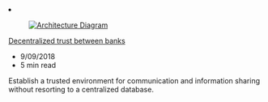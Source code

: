 <!-- Thie file is automatically generated by build/architectures/build_index.py.  Any updates will be lost. -->
<li class="grid-item item-column" data-categories="Blockchain ">
<article class="card">
    <div class="card-header has-margin-bottom-none" aria-hidden="true">
        <figure class="image diagram has-height-175 has-overflow-hidden level">
            <a href="/azure/architecture/example-scenario/apps/decentralized-trust"><img src="/azure/architecture/browse/thumbs/decentralized-trust.png" class="diagram" alt="Architecture Diagram" data-linktype="relative-path"></a>
        </figure>
    </div>
    <div class="card-content">
        <a class="card-content-title has-margin-top-none" href="/azure/architecture/example-scenario/apps/decentralized-trust">
            <p>Decentralized trust between banks</p>
        </a>
        <ul class="card-content-metadata">
            <li>9/09/2018</li>
            <li>5 min read</li>
        </ul>
        <p class="card-content-description">Establish a trusted environment for communication and information sharing without resorting to a centralized database.</p>
        <div class="bottom-to-top-fade is-hidden-mobile"></div>
    </div>
</article>
</li>
